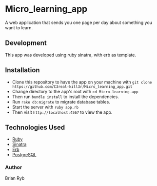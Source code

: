 # Micro_learning_app
A web application that sends you one page per day about something you want to learn.

## Development
This app was developed using ruby sinatra, with erb as template.


## Installation
- Clone this repository to have the app on your machine with ```git clone https://github.com/C3real-kill3r/Micro_learning_app.git```
- Change directory to the app's root with ```cd Micro-learning-app```
- Then run ```bundle install```  to install the dependencies.
- Run ```rake db:migrate``` to migrate database tables.
- Start the server with ```ruby app.rb```
- Then visit ```http://localhost:4567``` to view the app.


## Technologies Used
* [Ruby](https://www.ruby-lang.org/en/)
* [Sinatra](http://sinatrarb.com//)
* [Erb](https://en.wikipedia.org/wiki/ERuby)
* [PostgreSQL](https://www.postgresql.org/)


### Author
Brian Ryb